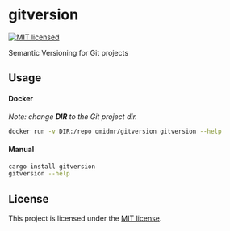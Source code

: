 # gitversion

[![MIT licensed][mit-badge]][mit-url]

Semantic Versioning for Git projects

[mit-badge]: https://img.shields.io/badge/license-MIT-blue.svg
[mit-url]: LICENSE-MIT

## Usage
#### Docker
_Note: change **DIR** to the Git project dir._
```bash
docker run -v DIR:/repo omidmr/gitversion gitversion --help
```

#### Manual
```bash
cargo install gitversion
gitversion --help
```

## License

This project is licensed under the [MIT license](LICENSE).

